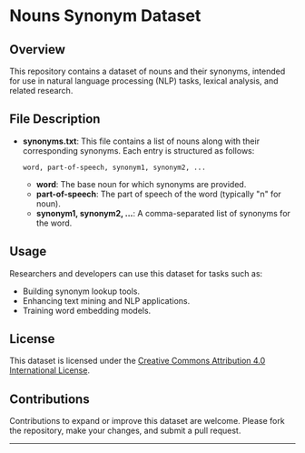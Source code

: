 

# Nouns Synonym Dataset

## Overview
This repository contains a dataset of nouns and their synonyms, intended for use in natural language processing (NLP) tasks, lexical analysis, and related research.

## File Description
- **synonyms.txt**: This file contains a list of nouns along with their corresponding synonyms. Each entry is structured as follows:
  ```
  word, part-of-speech, synonym1, synonym2, ...
  ```
  - **word**: The base noun for which synonyms are provided.
  - **part-of-speech**: The part of speech of the word (typically "n" for noun).
  - **synonym1, synonym2, ...**: A comma-separated list of synonyms for the word.

## Usage
Researchers and developers can use this dataset for tasks such as:
- Building synonym lookup tools.
- Enhancing text mining and NLP applications.
- Training word embedding models.

## License
This dataset is licensed under the [Creative Commons Attribution 4.0 International License](https://creativecommons.org/licenses/by/4.0/).


## Contributions
Contributions to expand or improve this dataset are welcome. Please fork the repository, make your changes, and submit a pull request.

---

